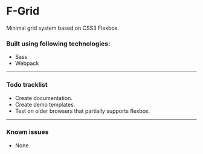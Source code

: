 # F-Grid

Minimal grid system based on CSS3 Flexbox.

### Built using following technologies:

- Sass
- Webpack

---

### Todo tracklist

- Create documentation.
- Create demo templates.
- Test on older browsers that partially supports flexbox.

---

### Known issues

- None
